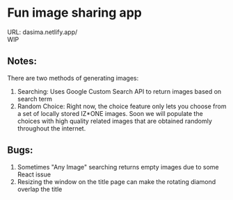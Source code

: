 # Fun image sharing app
URL: dasima.netlify.app/  
WIP
## Notes:
There are two methods of generating images:
1. Searching: Uses Google Custom Search API to return images based on search term
2. Random Choice: Right now, the choice feature only lets you choose from a set of locally stored IZ*ONE images. Soon we will populate the choices with high quality related images that are obtained randomly throughout the internet. 

## Bugs: 
1. Sometimes "Any Image" searching returns empty images due to some React issue
2. Resizing the window on the title page can make the rotating diamond overlap the title
